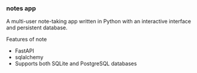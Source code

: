 ### notes app

A multi-user note-taking app written in Python with an interactive interface and persistent database.

Features of note
- FastAPI
- sqlalchemy
- Supports both SQLite and PostgreSQL databases

